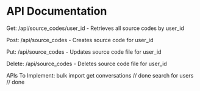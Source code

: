 # API Documentation

Get:
/api/source_codes/user_id - Retrieves all source codes by user_id

Post:
/api/source_codes - Creates source code for user_id

Put:
/api/source_codes - Updates source code file for user_id

Delete:
/api/source_codes - Deletes source code file for user_id

APIs To Implement:
bulk import	
get conversations // done
search for users // done
